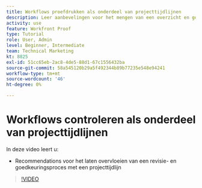 ```yaml
---
title: Workflows proefdrukken als onderdeel van projecttijdlijnen
description: Leer aanbevelingen voor het mengen van een overzicht en goedkeuringsproces met een projectchronologie in [!DNL  Workfront].
activity: use
feature: Workfront Proof
type: Tutorial
role: User, Admin
level: Beginner, Intermediate
team: Technical Marketing
kt: 8825
exl-id: 51cc65eb-2ac8-4de5-88d1-67c1556432ba
source-git-commit: 58a545120b29a5f492344b89b77235e548e94241
workflow-type: tm+mt
source-wordcount: '46'
ht-degree: 0%

---
```


# Workflows controleren als onderdeel van projecttijdlijnen

In deze video leert u:

* Recommendations voor het laten overvloeien van een revisie- en goedkeuringsproces met een projecttijdlijn

>[!VIDEO](https://video.tv.adobe.com/v/335125/?quality=12)

<!--
This is a duplicate and not used in the TOC
-->
